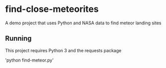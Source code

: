 # find-close-meteorites
A demo project that uses Python and NASA  data to find meteor landing sites

## Running

This project requires Python 3 and the requests package

'python find-meteor.py'
